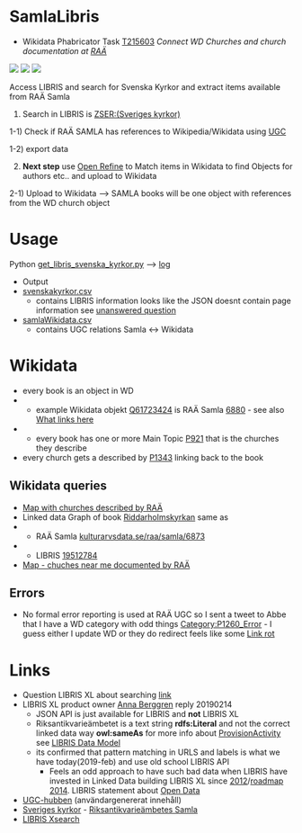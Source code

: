 # SamlaLibris
* Wikidata Phabricator Task [T215603](https://phabricator.wikimedia.org/T215603) *Connect WD Churches and church documentation at [RAÄ](http://samla.raa.se/xmlui/handle/raa/7)*

<img src="http://yuml.me/diagram/scruffy/class/[LIBRIS Svenska kyrkor]++book-1..&gt;[RAÄ Samla]++book-1..&gt;[RAÄ Samla]"/>
<img src="http://yuml.me/diagram/scruffy/class/[UGC]-..&gt;book[RAÄ Samla]"/>
<img src="http://yuml.me/diagram/scruffy/class/[UGC]-..&gt;Churches[Wikidata]"/>

Access LIBRIS and search for Svenska Kyrkor and extract items available from RAÄ Samla

 1) Search in LIBRIS is [ZSER:(Sveriges kyrkor)](http://libris.kb.se/xsearch?query=ZSER:(Sveriges%20kyrkor)&format=json&n=200)

 1-1) Check if RAÄ SAMLA has references to Wikipedia/Wikidata using [UGC](https://www.raa.se/hitta-information/k-samsok/anvandargenererat-innehall-ugc-hubben/)

 1-2) export data

 2) **Next step** use [Open Refine](https://www.wikidata.org/wiki/Wikidata:Tools/OpenRefine) to Match items in Wikidata to find Objects for authors etc.. and upload to Wikidata

 2-1) Upload to Wikidata --> SAMLA books will be one object with references from the WD church object

# Usage
Python [get_libris_svenska_kyrkor.py](https://github.com/salgo60/SamlaLibris/blob/master/get_libris_svenska_kyrkor.py) --> [log](https://github.com/salgo60/SamlaLibris/tree/master/log)
* Output
 * [svenskakyrkor.csv](https://github.com/salgo60/SamlaLibris/blob/master/svenskakyrkor.csv)
   * contains LIBRIS information looks like the JSON doesnt contain page information see [unanswered question](https://kundo.se/org/librisxl/d/soka-fram-alla-kopplade-till-samlaraa-i-libris-xl/#c3195511)
 * [samlaWikidata.csv](https://github.com/salgo60/SamlaLibris/blob/master/samlaWikidata.csv)
   * contains UGC relations Samla <-> Wikidata

# Wikidata
* every book is an object in WD 
* * example Wikidata objekt [Q61723424](https://www.wikidata.org/wiki/Q61723424) is RAÄ Samla [6880](http://samla.raa.se/xmlui/handle/raa/6880) - see also [What links here](https://www.wikidata.org/wiki/Special:WhatLinksHere/Q61723424)
* * every book has one or more Main Topic [P921](https://www.wikidata.org/wiki/Property_talk:P921) that is the churches they describe
* every church gets a described by [P1343](https://www.wikidata.org/wiki/Property_talk:P1343) linking back to the book
## Wikidata queries
* [Map with churches described by RAÄ](https://goo.gl/MZGLtg)
* Linked data Graph of book [Riddarholmskyrkan](http://tinyurl.com/yyeoszcw) same as 
* * RAÄ Samla [kulturarvsdata.se/raa/samla/6873](http://kulturarvsdata.se/raa/samla/html/6873)
* * LIBRIS [19512784](http://libris.kb.se/bib/19512784)
* [Map - chuches near me documented by RAÄ](https://goo.gl/dXeSSS)
## Errors
* No formal error reporting is used at RAÄ UGC so I sent a tweet to Abbe that I have a WD category with odd things [Category:P1260_Error](https://www.wikidata.org/wiki/Category:P1260_Error) - I guess either I update WD or they do redirect feels like some [Link rot](https://en.wikipedia.org/wiki/Link_rot)

# Links

* Question LIBRIS XL about searching [link](https://kundo.se/org/librisxl/d/soka-fram-alla-kopplade-till-samlaraa-i-libris-xl/)
 * LIBRIS XL product owner [Anna Berggren](https://www.youtube.com/watch?v=N26nglSxhDk) reply 20190214
    * JSON API is just available for LIBRIS and **not** LIBRIS XL
    * Riksantikvarieämbetet is a text string **rdfs:Literal** and not the correct linked data way **owl:sameAs** for more info about [ProvisionActivity](http://id.loc.gov/ontologies/bibframe.html#p_provisionActivityStatement) see [LIBRIS Data Model](https://libris.kb.se/wk2q9mn3z0g096kd)
    * its confirmed that pattern matching in URLS and labels is what we have today(2019-feb) and use old school LIBRIS API
      * Feels an odd approach to have such bad data when LIBRIS have invested in Linked Data building LIBRIS XL since [2012](https://librisbloggen.kb.se/2014/05/28/ny-katalog-nytt-format-pionjararbetet-med-libris-xl/)/[roadmap 2014](https://librisbloggen.kb.se/2014/06/08/uppdaterad-libris-roadmap-juni/). LIBRIS statement about [Open Data](http://kb.se/libris/Om-Libris/Introduktion-till-nya-Libris-och-XL/Lankade-data-och-arbetet-framat/)
* [UGC-hubben](https://www.raa.se/hitta-information/k-samsok/anvandargenererat-innehall-ugc-hubben/) (användargenererat innehåll)
* [Sveriges kyrkor](http://samla.raa.se/xmlui/handle/raa/7) - [Riksantikvarieämbetes Samla](https://www.raa.se/hitta-information/publikationer/om-samla/)
* [LIBRIS Xsearch](http://librishelp.libris.kb.se/help/xsearch_swe.jsp?open=tech)

